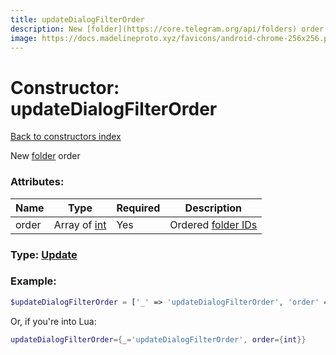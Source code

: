 ```yaml
---
title: updateDialogFilterOrder
description: New [folder](https://core.telegram.org/api/folders) order
image: https://docs.madelineproto.xyz/favicons/android-chrome-256x256.png
---
```

# Constructor: updateDialogFilterOrder  
[Back to constructors index](index.md)



New [folder](https://core.telegram.org/api/folders) order

### Attributes:

| Name     |    Type       | Required | Description |
|----------|---------------|----------|-------------|
|order|Array of [int](../types/int.md) | Yes|Ordered [folder IDs](https://core.telegram.org/api/folders)|



### Type: [Update](../types/Update.md)


### Example:

```php
$updateDialogFilterOrder = ['_' => 'updateDialogFilterOrder', 'order' => [int, int]];
```  


Or, if you're into Lua:

```lua
updateDialogFilterOrder={_='updateDialogFilterOrder', order={int}}

```


